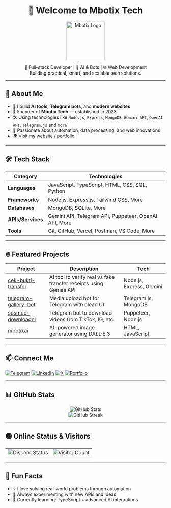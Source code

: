 <h1 align="center">👋 Welcome to Mbotix Tech</h1>

<p align="center">
  <img src="https://github.com/MbotixTech.png" width="120" alt="Mbotix Logo" />
</p>

<p align="center">
  🔧 Full-stack Developer | 🤖 AI & Bots | 🌐 Web Development <br>
  Building practical, smart, and scalable tech solutions.
</p>

---

## 🚀 About Me

- 🧠 I build **AI tools**, **Telegram bots**, and **modern websites**
- 💼 Founder of **Mbotix Tech** — established in 2023
- 🛠 Using technologies like `Node.js`, `Express`, `MongoDB`, `Gemini API`, `OpenAI API`, `Telegram.js` and `more`
- 💬 Passionate about automation, data processing, and web innovations
- 🌍 [Visit my website / portfolio](https://mbotixtech.vercel.app)

---

## 🛠️ Tech Stack

| Category         | Technologies |
|------------------|--------------|
| **Languages**     | JavaScript, TypeScript, HTML, CSS, SQL, Python |
| **Frameworks**    | Node.js, Express.js, Tailwind CSS, More |
| **Databases**     | MongoDB, SQLite, More |
| **APIs/Services** | Gemini API, Telegram API, Puppeteer, OpenAI API, More |
| **Tools**         | Git, GitHub, Vercel, Postman, VS Code, More |

---

## 🔥 Featured Projects

| Project | Description | Tech |
|--------|-------------|------|
| [cek-bukti-transfer](https://github.com/MbotixTech/cek-bukti-transfer) | AI tool to verify real vs fake transfer receipts using Gemini API | Node.js, Express, Gemini |
| [telegram-gallery-bot](https://github.com/MbotixTech/telegram-gallery-bot) | Media upload bot for Telegram with clean UI | Telegram.js, MongoDB |
| [sosmed-downloader](https://github.com/MbotixTech/sosmed-downloader) | Telegram bot to download videos from TikTok, IG, etc. | Puppeteer, Node.js |
| [mbotixai](https://github.com/MbotixTech/mbotixai) | AI-powered image generator using DALL·E 3 | HTML, JavaScript |

---

## 📫 Connect Me

[![Telegram](https://img.shields.io/badge/Telegram-@MbotixTech-2CA5E0?style=flat&logo=telegram)](https://t.me/xiaogarpu)
[![LinkedIn](https://img.shields.io/badge/LinkedIn-mbotixtech-blue?style=flat&logo=linkedin)](https://linkedin.com/in/mbotixtech)
[![X](https://img.shields.io/badge/X-%40MbotixTECH001-1DA1F2?style=flat&logo=x)](https://x.com/MbotixTECH001)
[![Portfolio](https://img.shields.io/badge/Portfolio-Visit-green?style=flat&logo=github)](https://mbotixtech.vercel.app)

---

## 📊 GitHub Stats

<p align="center">
  <img src="https://github-readme-stats.vercel.app/api?username=MbotixTech&show_icons=true&theme=tokyonight" alt="GitHub Stats" />
  <br>
  <img src="https://github-readme-streak-stats.herokuapp.com?user=MbotixTech&theme=tokyonight&date_format=M%20j%5B%2C%20Y%5D" alt="GitHub Streak" />
</p>

---

## 🟢 Online Status & Visitors

<table>
  <tr>
    <td>
      <img src="https://discord.c99.nl/widget/theme-2/986268842214952970.png" alt="Discord Status"/>
    </td>
    <td>
      <img src="https://komarev.com/ghpvc/?username=MbotixTech&label=Profile%20Visitors&color=0e75b6&style=flat" alt="Visitor Count"/>
    </td>
  </tr>
</table>

---

## 🧩 Fun Facts

- 💡 I love solving real-world problems through automation  
- 🧩 Always experimenting with new APIs and ideas  
- 🌱 Currently learning: TypeScript + advanced AI integrations

